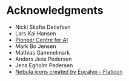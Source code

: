 # Acknowledgments

* Nicki Skafte Detlefsen
* Lars Kai Hansen
* [Pioneer Centre for AI](https://www.aicentre.dk/)
* Mark Bo Jensen
* Mathias Gammelmark
* Anders Jess Pedersen
* Jens Egholm Pedersen
* <a href="https://www.flaticon.com/free-icons/nebula" title="nebula icons">Nebula icons created by Eucalyp - Flaticon</a>